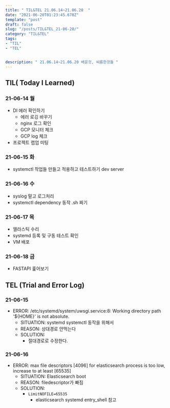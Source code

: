```yaml
---
title: " TIL&TEL 21.06.14~21.06.20  "
date: "2021-06-20T01:23:45.678Z"
template: "post"
draft: false
slug: "/posts/TIL&TEL_21-06-20/"
category: "TIL&TEL"
tags:
- "TIL"
- "TEL"


description: " 21.06.14~21.06.20 배운것, 씨름한것들 "
---
```


## TIL( Today I Learned)

### 21-06-14 월

-   DI 에러 확인하기
    -   에러 로깅 바꾸기 
    -   nginx 로그 확인
    -   GCP 모니터 체크
    -   GCP log 체크
-   프로젝트 랩업 미팅

### 21-06-15 화

-   systemctl 작업들 만들고 적용하고 테스트하기 dev server 

### 21-06-16 수

-   syslog 말고 로그처리
-   systemctl dependency 동작 .sh 짜기

### 21-06-17 목

-   엘라스틱 수리
-   systemd 등록 및 구동 테스트 확인
-   VM 배포 

### 21-06-18 금

-   FASTAPI 훑어보기


## TEL (Trial and Error Log)

### 21-06-15

-   ERROR: /etc/systemd/system/uwsgi.service:8: Working directory path '${HOME}' is not absolute.
    -   SITUATION: systemd systemctl 동작을 위해서
    -   REASON: 상대경로 안먹는다
    -   SOLUTION:
        -   절대경로로 수정한다.

### 21-06-16

-   ERROR: max file descriptors [4096] for elasticsearch process is too low, increase to at least [65535]
    -   SITUATION: Elasticsearch boot 
    -   REASON: filedescriptor가 빠짐
    -   SOLUTION:
        -   ```LimitNOFILE=65535```
            -   elasticsearch systemd entry_shell 참고